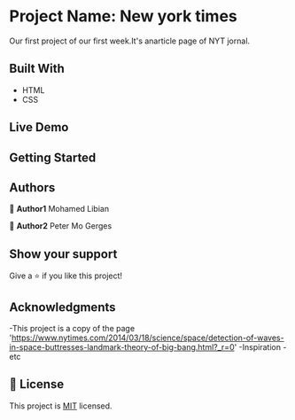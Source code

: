 
# Project Name: New york times

Our first project of our first week.It's anarticle page of NYT jornal.

## Built With

- HTML
- CSS

## Live Demo

## Getting Started

## Authors

👤 **Author1**
Mohamed Libian

👤 **Author2**
Peter Mo Gerges

## Show your support

Give a ⭐️ if you like this project!

## Acknowledgments

-This project is a copy of the page 'https://www.nytimes.com/2014/03/18/science/space/detection-of-waves-in-space-buttresses-landmark-theory-of-big-bang.html?_r=0'
-Inspiration
-etc

## 📝 License

This project is [MIT](lic.url) licensed.
